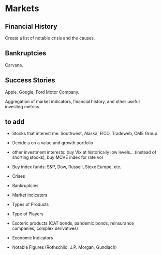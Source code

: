 # Markets

## Financial History 

Create a list of notable crisis and the causes. 

## Bankruptcies

Carvana. 

## Success Stories

Apple, Google, Ford Motor Company. 

Aggregation of market indicators, financial history, and other useful investing metrics.

## to add

* Stocks that interest me: Southwest, Alaska, FICO, Tradeweb, CME Group
* Decide a on a value and growth portfolio 
* other investment interests: buy Vix at historically low levels... (instead of shorting stocks), buy MOVE index for rate vol
* Buy index funds: S&P, Dow, Russell, Stoxx Europe, etc.

* Crises 
* Bankruptcies
* Market Indicators
* Types of Products 
* Type of Players 
* Esoteric products (CAT bonds, pandemic bonds, reinsurance companies, complex derivatives)
* Economic Indicators
* Notable Figures (Rothschild, J.P. Morgan, Gundlach) 
